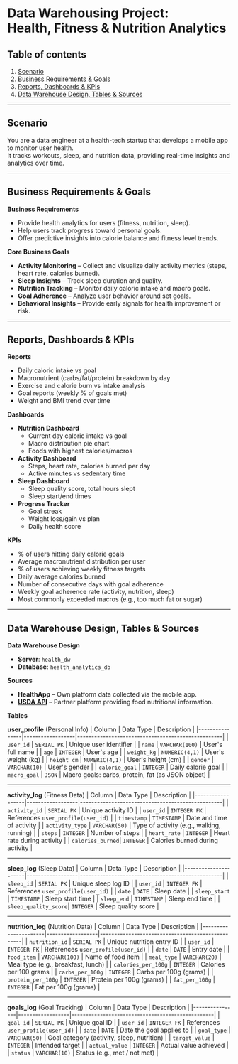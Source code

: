 # Data Warehousing Project:<br/> Health, Fitness & Nutrition Analytics

## Table of contents
1. [Scenario](#scenario)
2. [Business Requirements & Goals](#business-requirements--goals)
3. [Reports, Dashboards & KPIs](#reports-dashboards--kpis)
4. [Data Warehouse Design, Tables & Sources](#data-warehouse-design-tables--sources)

---

## Scenario

You are a data engineer at a health-tech startup that develops a mobile app to monitor user health.<br>
It tracks workouts, sleep, and nutrition data, providing real-time insights and analytics over time.

---

## Business Requirements & Goals

**Business Requirements**  
- Provide health analytics for users (fitness, nutrition, sleep).  
- Help users track progress toward personal goals.  
- Offer predictive insights into calorie balance and fitness level trends.  

**Core Business Goals**  
- **Activity Monitoring** – Collect and visualize daily activity metrics (steps, heart rate, calories burned).  
- **Sleep Insights** – Track sleep duration and quality.  
- **Nutrition Tracking** – Monitor daily caloric intake and macro goals.  
- **Goal Adherence** – Analyze user behavior around set goals.  
- **Behavioral Insights** – Provide early signals for health improvement or risk.

---

## Reports, Dashboards & KPIs

**Reports**  
- Daily caloric intake vs goal  
- Macronutrient (carbs/fat/protein) breakdown by day  
- Exercise and calorie burn vs intake analysis  
- Goal reports (weekly % of goals met)  
- Weight and BMI trend over time

**Dashboards**  
- **Nutrition Dashboard**  
  - Current day caloric intake vs goal  
  - Macro distribution pie chart  
  - Foods with highest calories/macros  
- **Activity Dashboard**  
  - Steps, heart rate, calories burned per day  
  - Active minutes vs sedentary time  
- **Sleep Dashboard**  
  - Sleep quality score, total hours slept  
  - Sleep start/end times  
- **Progress Tracker**  
  - Goal streak  
  - Weight loss/gain vs plan  
  - Daily health score

**KPIs**  
- % of users hitting daily calorie goals  
- Average macronutrient distribution per user  
- % of users achieving weekly fitness targets  
- Daily average calories burned  
- Number of consecutive days with goal adherence  
- Weekly goal adherence rate (activity, nutrition, sleep)  
- Most commonly exceeded macros (e.g., too much fat or sugar)

---

## Data Warehouse Design, Tables & Sources

**Data Warehouse Design**  
- **Server**: `health_dw`  
- **Database**: `health_analytics_db`  

**Sources** 
- **HealthApp** – Own platform data collected via the mobile app.  
- [**USDA API**](https://www.ers.usda.gov/developer/data-apis/) – Partner platform providing food nutritional information.<br>  

**Tables**

**user_profile** (Personal Info)
| Column         | Data Type        | Description                                       |
|----------------|------------------|---------------------------------------------------|
| `user_id`      | `SERIAL PK`      | Unique user identifier                            |
| `name`         | `VARCHAR(100)`   | User's full name                                  |
| `age`          | `INTEGER`        | User's age                                        |
| `weight_kg`    | `NUMERIC(4,1)`   | User's weight (kg)                                |
| `height_cm`    | `NUMERIC(4,1)`   | User's height (cm)                                |
| `gender`       | `VARCHAR(10)`    | User's gender                                     |
| `calorie_goal` | `INTEGER`        | Daily calorie goal                                |
| `macro_goal`   | `JSON`           | Macro goals: carbs, protein, fat (as JSON object) |

---

**activity_log** (Fitness Data)
| Column           | Data Type        | Description                                      |
|------------------|------------------|--------------------------------------------------|
| `activity_id`    | `SERIAL PK`      | Unique activity ID                               |
| `user_id`        | `INTEGER FK`     | References `user_profile(user_id)`               |
| `timestamp`      | `TIMESTAMP`      | Date and time of activity                        |
| `activity_type`  | `VARCHAR(50)`    | Type of activity (e.g., walking, running)        |
| `steps`          | `INTEGER`        | Number of steps                                  |
| `heart_rate`     | `INTEGER`        | Heart rate during activity                       |
| `calories_burned`| `INTEGER`        | Calories burned during activity                  |

---

**sleep_log** (Sleep Data)
| Column               | Data Type        | Description                                      |
|----------------------|------------------|--------------------------------------------------|
| `sleep_id`           | `SERIAL PK`      | Unique sleep log ID                              |
| `user_id`            | `INTEGER FK`     | References `user_profile(user_id)`               |
| `date`               | `DATE`           | Sleep date                                       |
| `sleep_start`        | `TIMESTAMP`      | Sleep start time                                 |
| `sleep_end`          | `TIMESTAMP`      | Sleep end time                                   |
| `sleep_quality_score`| `INTEGER`        | Sleep quality score                              |


---

**nutrition_log** (Nutrition Data)
| Column               | Data Type        | Description                                      |
|----------------------|------------------|--------------------------------------------------|
| `nutrition_id`       | `SERIAL PK`      | Unique nutrition entry ID                        |
| `user_id`            | `INTEGER FK`     | References `user_profile(user_id)`               |
| `date`               | `DATE`           | Entry date                                       |
| `food_item`          | `VARCHAR(100)`   | Name of food item                                |
| `meal_type`          | `VARCHAR(20)`    | Meal type (e.g., breakfast, lunch)               |
| `calories_per_100g`  | `INTEGER`        | Calories per 100 grams                           |
| `carbs_per_100g`     | `INTEGER`        | Carbs per 100g (grams)                           |
| `protein_per_100g`   | `INTEGER`        | Protein per 100g (grams)                         |
| `fat_per_100g`       | `INTEGER`        | Fat per 100g (grams)                             |

---

**goals_log** (Goal Tracking)
| Column         | Data Type        | Description                                      |
|----------------|------------------|--------------------------------------------------|
| `goal_id`      | `SERIAL PK`      | Unique goal ID                                   |
| `user_id`      | `INTEGER FK`     | References `user_profile(user_id)`               |
| `date`         | `DATE`           | Date the goal applies to                         |
| `goal_type`    | `VARCHAR(50)`    | Goal category (activity, sleep, nutrition)       |
| `target_value` | `INTEGER`        | Intended target                                  |
| `actual_value` | `INTEGER`        | Actual value achieved                            |
| `status`       | `VARCHAR(10)`    | Status (e.g., met / not met)                     |
